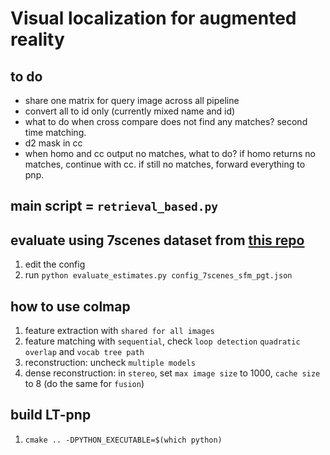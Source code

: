 # Visual localization for augmented reality

## to do
- share one matrix for query image across all pipeline
- convert all to id only (currently mixed name and id)
- what to do when cross compare does not find any matches? second time matching.
- d2 mask in cc
- when homo and cc output no matches, what to do? if homo returns no matches, continue with cc. if still no matches, forward everything to pnp.


## main script = `retrieval_based.py`

## evaluate using 7scenes dataset from [this repo](https://github.com/tsattler/visloc_pseudo_gt_limitations)
1. edit the config
2. run `python evaluate_estimates.py config_7scenes_sfm_pgt.json`

## how to use colmap
1. feature extraction with `shared for all images`
2. feature matching with `sequential`, check `loop detection` `quadratic overlap` and `vocab tree path`
3. reconstruction: uncheck `multiple models`
4. dense reconstruction: in `stereo`, set `max image size` to 1000, `cache size` to 8 (do the same for `fusion`)
   
## build LT-pnp
1. `cmake .. -DPYTHON_EXECUTABLE=$(which python)`